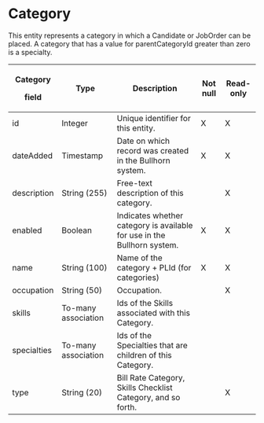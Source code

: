 # Category

This entity represents a category in which a Candidate or JobOrder can be placed. A category that has a value for parentCategoryId greater than zero is a specialty.

<table>
<thead>
<tr class="header">
<th><p><strong>Category</strong></p>
<p><strong>field</strong></p></th>
<th><strong>Type</strong></th>
<th><strong>Description</strong></th>
<th><strong>Not null</strong></th>
<th><strong>Read-only</strong></th>
</tr>
</thead>
<tbody>
<tr class="odd">
<td>id</td>
<td>Integer</td>
<td>Unique identifier for this entity.</td>
<td>X</td>
<td>X</td>
</tr>
<tr class="even">
<td>dateAdded</td>
<td>Timestamp</td>
<td>Date on which record was created in the Bullhorn system.</td>
<td>X</td>
<td>X</td>
</tr>
<tr class="odd">
<td>description</td>
<td>String (255)</td>
<td>Free-text description of this category.</td>
<td> </td>
<td>X</td>
</tr>
<tr class="even">
<td>enabled</td>
<td>Boolean</td>
<td>Indicates whether category is available for use in the Bullhorn system.</td>
<td>X</td>
<td>X</td>
</tr>
<tr class="odd">
<td>name</td>
<td>String (100)</td>
<td>Name of the category + PLId (for categories)</td>
<td>X</td>
<td>X</td>
</tr>
<tr class="even">
<td>occupation</td>
<td>String (50)</td>
<td>Occupation.</td>
<td> </td>
<td>X</td>
</tr>
<tr class="odd">
<td>skills</td>
<td>To-many association</td>
<td>Ids of the Skills associated with this Category.</td>
<td></td>
<td></td>
</tr>
<tr class="even">
<td>specialties</td>
<td>To-many association</td>
<td>Ids of the Specialties that are children of this Category.</td>
<td></td>
<td></td>
</tr>
<tr class="odd">
<td>type</td>
<td>String (20)</td>
<td>Bill Rate Category, Skills Checklist Category, and so forth.</td>
<td> </td>
<td>X</td>
</tr>
</tbody>
</table>
